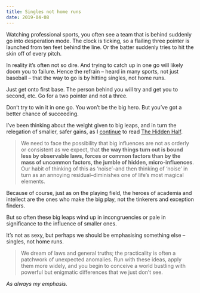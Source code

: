 ```yaml
---
title: Singles not home runs
date: 2019-04-08
---
```


<!--kg-card-begin: html--><p>Watching professional sports, you often see a team that is behind suddenly go into desperation mode. The clock is ticking, so a flailing three pointer is launched from ten feet behind the line. Or the batter suddenly tries to hit the skin off of every pitch.</p>
<p>In reality it&#8217;s often not so dire. And trying to catch up in one go will likely doom you to failure. Hence the refrain &#8211; heard in many sports, not just baseball &#8211; that the way to go is by hitting singles, not home runs.</p>
<p>Just get onto first base. The person behind you will try and get you to second, etc. Go for a two pointer and not a three.</p>
<p>Don&#8217;t try to win it in one go. You won&#8217;t be the big hero. But you&#8217;ve got a better chance of succeeding.</p>
<p>I&#8217;ve been thinking about the weight given to big leaps, and in turn the relegation of  smaller, safer gains, as I <a href="https://joshnicholas.com/a-plea-for-more-humility-about-what-we-know/" target="_blank" rel="noopener noreferrer">continue</a> to read <a href="https://www.worldcat.org/title/hidden-half-how-the-world-conceals-its-secrets/oclc/1085142484&#038;referer=brief_results" target="_blank" rel="noopener noreferrer">The Hidden Half</a>.</p>
<blockquote><p>We need to face the possibility that big influences are not as orderly or consistent as we expect, that <strong>the way things turn out is bound less by observable laws, forces or common factors than by the mass of uncommon factors, the jumble of hidden, micro-influences</strong>. Our habit of thinking of this as ‘noise’–and then thinking of ‘noise’ in turn as an annoying residual–diminishes one of life’s most magical elements.</p>
</blockquote>
<p>Because of course, just as on the playing field, the heroes of academia and intellect are the ones who make the big play, not the tinkerers and exception finders.</p>
<p>But so often these big leaps wind up in incongruencies or pale in significance to the influence of smaller ones.</p>
<p>It&#8217;s not as sexy, but perhaps we should be emphasising something else &#8211; singles, not home runs.</p>
<blockquote><p>We dream of laws and general truths; the practicality is often a patchwork of unexpected anomalies. Run with these ideas, apply them more widely, and you begin to conceive a world bustling with powerful but enigmatic differences that we just don’t see.</p>
</blockquote>
<p><em>As always my emphasis.</em></p>
<!--kg-card-end: html-->